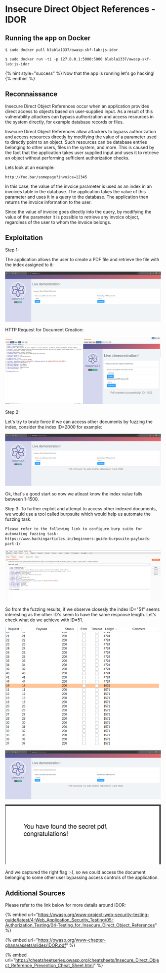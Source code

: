 # Insecure Direct Object References - IDOR

## Running the app on Docker

```
$ sudo docker pull blabla1337/owasp-skf-lab:js-idor
```

```
$ sudo docker run -ti -p 127.0.0.1:5000:5000 blabla1337/owasp-skf-lab:js-idor
```

{% hint style="success" %}
Now that the app is running let's go hacking!
{% endhint %}

## Reconnaissance

Insecure Direct Object References occur when an application provides direct access to objects based on user-supplied input. As a result of this vulnerability attackers can bypass authorization and access resources in the system directly, for example database records or files.

Insecure Direct Object References allow attackers to bypass authorization and access resources directly by modifying the value of a parameter used to directly point to an object. Such resources can be database entries belonging to other users, files in the system, and more. This is caused by the fact that the application takes user supplied input and uses it to retrieve an object without performing sufficient authorization checks.

Lets look at an example:

```text
http://foo.bar/somepage?invoice=12345
```

In this case, the value of the invoice parameter is used as an index in an invoices table in the database. The application takes the value of this parameter and uses it in a query to the database. The application then returns the invoice information to the user.

Since the value of invoice goes directly into the query, by modifying the value of the parameter it is possible to retrieve any invoice object, regardless of the user to whom the invoice belongs.

## Exploitation

Step 1:

The application allows the user to create a PDF file and retrieve the file with the index assigned to it:

![](../../.gitbook/assets/nodejs/IDOR/1.png)

HTTP Request for Document Creation:

![](../../.gitbook/assets/nodejs/IDOR/2.png)

Step 2:

Let's try to brute force if we can access other documents by fuzzing the index, consider the index ID=2000 for example:

![](../../.gitbook/assets/nodejs/IDOR/3.png)

Ok, that's a good start so now we atleast know the index value falls between 1-1500.

Step 3: To further exploit and attempt to access other indexed documents, we would use a tool called burpsuite which would help us automate the fuzzing task.

```text
Please refer to the following link to configure burp suite for automating fuzzing task:
https://www.hackingarticles.in/beginners-guide-burpsuite-payloads-part-1/
```

![](../../.gitbook/assets/nodejs/IDOR/4.png)

So from the fuzzing results, if we observe closesly the index ID="51" seems interesting as the other ID's seem to have the same response length. Let's check what do we achieve with ID=51.

![](../../.gitbook/assets/nodejs/IDOR/7.png)

![](../../.gitbook/assets/nodejs/IDOR/5.png)

![](../../.gitbook/assets/nodejs/IDOR/6.png)

And we captured the right flag :-\), so we could access the document belonging to some other user bypassing access controls of the application.

## Additional Sources

Please refer to the link below for more details around IDOR:

{% embed url="https://owasp.org/www-project-web-security-testing-guide/latest/4-Web_Application_Security_Testing/05-Authorization_Testing/04-Testing_for_Insecure_Direct_Object_References" %}

{% embed url="https://owasp.org/www-chapter-ghana/assets/slides/IDOR.pdf" %}

{% embed url="https://cheatsheetseries.owasp.org/cheatsheets/Insecure_Direct_Object_Reference_Prevention_Cheat_Sheet.html" %}
